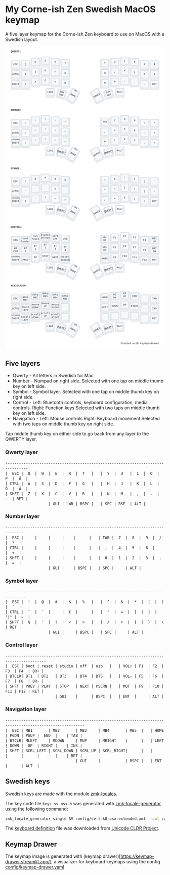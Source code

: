 # My Corne-ish Zen Swedish MacOS keymap

A five layer keymap for the Corne-ish Zen keyboard to use on MacOS with
a Swedish layout.

![My Corne-ish Zen Swedish MacOS keymap](corne-ish-zen.svg)

## Five layers

- Qwerty - All letters in Swedish for Mac
- Number - Numpad on right side.
  Selected with one tap on middle thumb key on left side.
- Symbol - Symbol layer.
  Selected with one tap on middle thumb key on right side.
- Control - Left: Bluetooth controls, keyboard configuration, media controls. Right: Function keys
  Selected with two taps on middle thumb key on left side.
- Navigation - Left: Mouse controls Right: Keyboard movement
  Selected with two taps on middle thumb key on right side.

Tap middle thumb key on either side to go back from any layer to the QWERTY
layer.

### Qwerty layer

```
--------------------------------------------------------------------------------
|  ESC |  Q  |  W  |  E  |  R  |  T   |   |  Y  |  U   |  I  |  O  |  P  |  Å  |
| CTRL |  A  |  S  |  D  |  F  |  G   |   |  H  |  J   |  K  |  L  |  Ö  |  Ä  |
| SHFT |  Z  |  X  |  C  |  V  |  B   |   |  N  |  M   |  ,  |  .  |  -  | RET |
                   | GUI | LWR | BSPC |   | SPC | RSE  | ALT |
```

### Number layer

```
------------------------------------------------------------------------------
|  ESC |     |     |     |    |      |   | TAB |  7  |  8  |  9  |  /  |  *  |
| CTRL |     |     |     |    |      |   |  ,  |  4  |  5  |  6  |  -  |  +  |
| SHFT |     |     |     |    |      |   |  0  |  1  |  2  |  3  |  .  |  =  |
                   | GUI |    | BSPC |   | SPC |     | ALT |
```

### Symbol layer

```
-------------------------------------------------------------------------------
|  ESC |  !  |  @  |  #  |  $  |  %   |   |  ^  |  &  |  *  |  (  |  )  |  `  |
| CTRL |  ¨  |  ´  |     |  €  |      |   |  "  |  =  |  [  |  ]  | "|" |  ~  |
| SHFT |  §  |  '  |  ?  |  <  |  >   |   |  /  |  +  |  {  |  }  |  \  | RET |
                   | GUI |     | BSPC |   | SPC |     | ALT |
```

### Control layer

```
----------------------------------------------------------------------------------------
|  ESC | boot | reset | studio | off  | usb   |   | VOL+ | F1  | F2  | F3  | F4  | BR+ |
| BTCLR| BT1  | BT2   | BT3    | BT4  | BT5   |   | VOL- | F5  | F6  | F7  | F8  | BR- |
| SHFT | PREV | PLAY  | STOP   | NEXT | PSCRN |   | MUT  | F9  | F10 | F11 | F12 | RET |
                      | GUI    |      | BSPC  |   | ENT  |     | ALT |
```

### Navigation layer

```
---------------------------------------------------------------------------------------------------------
|  ESC | MB1       | MB2       | MB3     | MB4       | MB5  |   | HOME | PGDN | PGUP |  END  |    | TAB |
| BTCLR| MLEFT     | MDOWN     | MUP     | MRIGHT    |      |   | LEFT | DOWN |  UP  | RIGHT |    | INS |
| SHFT | SCRL_LEFT | SCRL_DOWN | SCRL_UP | SCRL_RIGHT|      |   |      |      |      |       |    | RET |
                               | GUI     |           | BSPC |   | ENT  |      | ALT  |
```

## Swedish keys

Swedish keys are made with the module [zmk-locales](https://github.com/joelspadin/zmk-locales).

The key code file `keys_sv_osx.h` was generated with
[zmk-locale-generator](https://github.com/joelspadin/zmk-locale-generator) using the following command:

```bash
zmk_locale_generator single SV config/sv-t-k0-osx-extended.xml --out config/keys_sv_osx.h
```

The [keyboard definition](https://github.com/unicode-org/cldr/blob/9122a1a738f02cfd652c4cc1c865e1fd789a92a2/keyboards/osx/sv-t-k0-osx-extended.xml)
file was downloaded from [Unicode CLDR Project](https://github.com/unicode-org/cldr).

## Keymap Drawer

The keymap image is generated with
(keymap drawer)[https://keymap-drawer.streamlit.app/],
a visualizer for keyboard keymaps using the config
[config/keymap-drawer.yaml](config/keymap-drawer.yaml)
